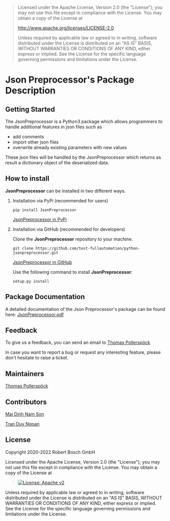 > Licensed under the Apache License, Version 2.0 (the \"License\"); you
> may not use this file except in compliance with the License. You may
> obtain a copy of the License at
>
> <http://www.apache.org/licenses/LICENSE-2.0>
>
> Unless required by applicable law or agreed to in writing, software
> distributed under the License is distributed on an \"AS IS\" BASIS,
> WITHOUT WARRANTIES OR CONDITIONS OF ANY KIND, either express or
> implied. See the License for the specific language governing
> permissions and limitations under the License.

# Json Preprocessor\'s Package Description

## Getting Started

The JsonPreprocessor is a Python3 package which allows programmers to
handle additional features in json files such as

-   add comments
-   import other json files
-   overwrite already existing parameters with new values

These json files will be handled by the JsonPreprocessor which returns
as result a dictionary object of the deserialized data.

## How to install

**JsonPreprocessor** can be installed in two different ways.

1.  Installation via PyPi (recommended for users)

    ``` 
    pip install JsonPreprocessor
    ```

    [JsonPreprocessor in
    PyPi](https://pypi.org/project/JsonPreprocessor/)

2.  Installation via GitHub (recommended for developers)

    Clone the **JsonPreprocessor** repository to your machine.

    ``` 
    git clone https://github.com/test-fullautomation/python-jsonpreprocessor.git
    ```

    [JsonPreprocessor in
    GitHub](https://github.com/test-fullautomation/python-jsonpreprocessor)

    Use the following command to install **JsonPreprocessor**:

    ``` 
    setup.py install
    ```

## Package Documentation

A detailed documentation of the Json Preprocessor\'s package can be
found here:
[JsonPreprocessor.pdf](https://github.com/test-fullautomation/python-jsonpreprocessor/blob/develop/JsonPreprocessor/JsonPreprocessor.pdf)

## Feedback

To give us a feedback, you can send an email to [Thomas
Pollerspöck](mailto:Thomas.Pollerspoeck@de.bosch.com)

In case you want to report a bug or request any interesting feature,
please don\'t hesitate to raise a ticket.

## Maintainers

[Thomas Pollerspöck](mailto:Thomas.Pollerspoeck@de.bosch.com)

## Contributors

[Mai Dinh Nam Son](mailto:son.maidinhnam@vn.bosch.com)

[Tran Duy Ngoan](mailto:Ngoan.TranDuy@vn.bosch.com)

## License

Copyright 2020-2022 Robert Bosch GmbH

Licensed under the Apache License, Version 2.0 (the \"License\"); you
may not use this file except in compliance with the License. You may
obtain a copy of the License at

> [![License: Apache
> v2](https://img.shields.io/pypi/l/robotframework.svg)](http://www.apache.org/licenses/LICENSE-2.0.html)

Unless required by applicable law or agreed to in writing, software
distributed under the License is distributed on an \"AS IS\" BASIS,
WITHOUT WARRANTIES OR CONDITIONS OF ANY KIND, either express or implied.
See the License for the specific language governing permissions and
limitations under the License.
